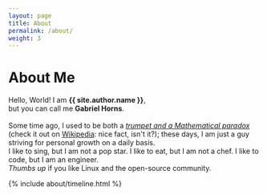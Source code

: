 ```yaml
---
layout: page
title: About
permalink: /about/
weight: 3
---
```


# **About Me**

Hello, World! I am **{{ site.author.name }}**,<br>
but you can call me **Gabriel Horns**.<br><br>
Some time ago, I used to be both a [*trumpet and a Mathematical paradox*](https://en.wikipedia.org/wiki/Gabriel%27s_Horn) (check it out on [Wikipedia](https://en.wikipedia.org/wiki/Gabriel%27s_Horn): nice fact, isn't it?); these days, I am just a guy striving for personal growth on a daily basis.<br>
I like to sing, but I am not a pop star. I like to eat, but I am not a chef. I like to code, but I am an engineer.<br>
*Thumbs up* if you like Linux and the open-source community.

<!--
<div class="row">
{% include about/skills.html title="Programming Skills" source=site.data.programming-skills %}
{% include about/skills.html title="Other Skills" source=site.data.other-skills %}
</div>
--->

<div class="row">
{% include about/timeline.html %}
</div>